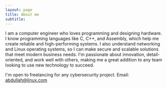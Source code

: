 ```yaml
---
layout: page
title: About me
subtitle:
---
```


I am a computer engineer who loves programming and designing hardware. I know programming languages like C, C++, and Assembly, which help me create reliable and high-performing systems. I also understand networking and Linux operating systems, so I can make secure and scalable solutions that meet modern business needs. I'm passionate about innovation, detail-oriented, and work well with others, making me a great addition to any team looking to use new technology to succeed.

I'm open to freelancing for any cybersecurity project. Email: abdullah@linux.com
